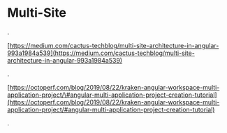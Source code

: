 # Multi-Site

.

[https://medium.com/cactus-techblog/multi-site-architecture-in-angular-993a1984a539](https://medium.com/cactus-techblog/multi-site-architecture-in-angular-993a1984a539)

.

[https://octoperf.com/blog/2019/08/22/kraken-angular-workspace-multi-application-project/\#angular-multi-application-project-creation-tutorial](https://octoperf.com/blog/2019/08/22/kraken-angular-workspace-multi-application-project/#angular-multi-application-project-creation-tutorial)

.


